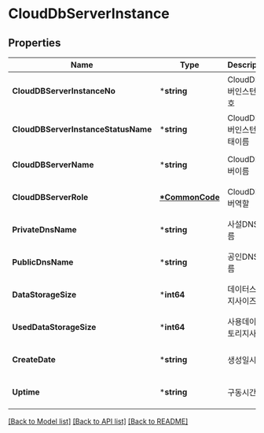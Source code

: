 # CloudDbServerInstance

## Properties
Name | Type | Description | Notes
------------ | ------------- | ------------- | -------------
**CloudDBServerInstanceNo** | ***string** | CloudDB서버인스턴스번호 | [optional] [default to null]
**CloudDBServerInstanceStatusName** | ***string** | CloudDB서버인스턴스상태이름 | [optional] [default to null]
**CloudDBServerName** | ***string** | CloudDB서버이름 | [optional] [default to null]
**CloudDBServerRole** | **[*CommonCode](CommonCode.md)** | CloudDB서버역할 | [optional] [default to null]
**PrivateDnsName** | ***string** | 사설DNS이름 | [optional] [default to null]
**PublicDnsName** | ***string** | 공인DNS이름 | [optional] [default to null]
**DataStorageSize** | ***int64** | 데이터스토리지사이즈 | [optional] [default to null]
**UsedDataStorageSize** | ***int64** | 사용데이터스토리지사이즈 | [optional] [default to null]
**CreateDate** | ***string** | 생성일시 | [optional] [default to null]
**Uptime** | ***string** | 구동시간 | [optional] [default to null]

[[Back to Model list]](../README.md#documentation-for-models) [[Back to API list]](../README.md#documentation-for-api-endpoints) [[Back to README]](../README.md)


